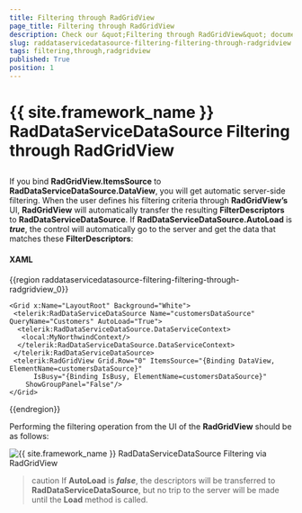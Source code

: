 ```yaml
---
title: Filtering through RadGridView
page_title: Filtering through RadGridView
description: Check our &quot;Filtering through RadGridView&quot; documentation article for the RadDataServiceDataSource {{ site.framework_name }} control.
slug: raddataservicedatasource-filtering-filtering-through-radgridview
tags: filtering,through,radgridview
published: True
position: 1
---
```


# {{ site.framework_name }} RadDataServiceDataSource Filtering through RadGridView



## 

If you bind __RadGridView.ItemsSource__ to __RadDataServiceDataSource.DataView__, you will get automatic server-side filtering. When the user defines his filtering criteria through __RadGridView’s__ UI, __RadGridView__ will automatically transfer the resulting __FilterDescriptors__ to __RadDataServiceDataSource__. If __RadDataServiceDataSource.AutoLoad__ is ___true___, the control will automatically go to the server and get the data that matches these __FilterDescriptors__:

#### __XAML__

{{region raddataservicedatasource-filtering-filtering-through-radgridview_0}}

	<Grid x:Name="LayoutRoot" Background="White">
	 <telerik:RadDataServiceDataSource Name="customersDataSource" QueryName="Customers" AutoLoad="True">
	  <telerik:RadDataServiceDataSource.DataServiceContext>
	   <local:MyNorthwindContext/>
	  </telerik:RadDataServiceDataSource.DataServiceContext>
	 </telerik:RadDataServiceDataSource>
	 <telerik:RadGridView Grid.Row="0" ItemsSource="{Binding DataView, ElementName=customersDataSource}" 
	      IsBusy="{Binding IsBusy, ElementName=customersDataSource}" 
	    ShowGroupPanel="False"/>  
	</Grid>
{{endregion}}



Performing the filtering operation from the UI of the __RadGridView__ should be as follows:

![{{ site.framework_name }} RadDataServiceDataSource Filtering via RadGridView](images/RadDataServiceDataSource_FiteringThroughRadGridView.png)



>caution If __AutoLoad__ is ___false___, the descriptors will be transferred to __RadDataServiceDataSource__, but no trip to the server will be made until the __Load__ method is called.



